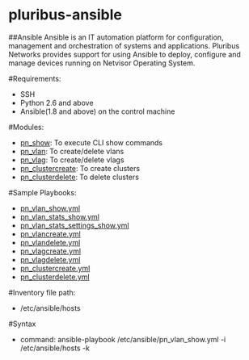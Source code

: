 # pluribus-ansible

##Ansible
Ansible is an IT automation platform for configuration, management and orchestration of systems and applications. 
Pluribus Networks provides support for using Ansible to deploy, configure and manage devices running on Netvisor Operating System.

#Requirements:
 - SSH
 - Python 2.6 and above
 - Ansible(1.8 and above) on the control machine

#Modules:
 - [pn_show](ansible/library/pn_show.py): To execute CLI show commands
 - [pn_vlan](ansible/library/pn_vlan.py): To create/delete vlans
 - [pn_vlag](ansible/library/pn_vlag.py): To create/delete vlags
 - [pn_clustercreate](ansible/library/pn_clustercreate.py): To create clusters
 - [pn_clusterdelete](ansible/library/pn_clusterdelete.py): To delete clusters

#Sample Playbooks:

 - [pn_vlan_show.yml](ansible/examples/pn_vlan_show.yml)
 - [pn_vlan_stats_show.yml](ansible/examples/pn_vlan_stats_show.yml)
 - [pn_vlan_stats_settings_show.yml](ansible/examples/pn_vlan_stats_settings_show.yml)
 - [pn_vlancreate.yml](ansible/examples/pn_vlancreate.yml)
 - [pn_vlandelete.yml](ansible/examples/pn_vlandelete.yml)
 - [pn_vlagcreate.yml](ansible/examples/pn_vlagcreate.yml)
 - [pn_vlagdelete.yml](ansible/examples/pn_vlagdelete.yml)
 - [pn_clustercreate.yml](ansible/examples/pn_clustecreate.yml)
 - [pn_clusterdelete.yml](ansible/examples/pn_clusterdelete.yml)

#Inventory file path: 
 - /etc/ansible/hosts

#Syntax 
 - command: ansible-playbook /etc/ansible/pn_vlan_show.yml -i /etc/ansible/hosts -k
